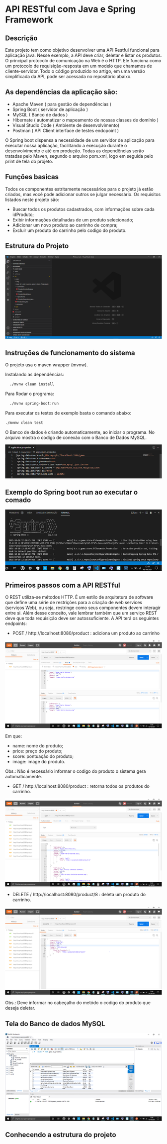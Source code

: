 # API RESTful com Java e Spring Framework 

## Descrição

Este projeto tem como objetivo desenvolver uma API Restful funcional para aplicação java. Nesse exemplo,  a API deve criar, deletar e listar os produtos. O principal protocolo de comunicação na Web é o HTTP. Ele funciona como um protocolo de requisição-resposta em um modelo que chamamos de cliente-servidor. Todo o código produzido no artigo, em uma versão simplificada da API, pode ser acessada no repositório abaixo.

## As dependências da aplicação são:

- Apache Maven ( para gestão de dependências )
- Spring Boot ( servidor de aplicação )
- MySQL ( Banco de dados )
- Hibernate ( automatizar o mapeamento de nossas classes de domínio )
- Visual Studio Code ( Ambiente de desenvolvimento)
- Postman ( API Client interface de testes endopoint )

O Spring boot dispensa a necessidade de um servidor de aplicação para executar nossa aplicação, facilitando a execução durante o desenvolvimento e até em produção. Todas as dependências serão tratadas pelo Maven, segundo o arquivo pom.xml, logo em seguida pelo print de tela do projeto.

## Funções basicas

Todos os componentes estritamente necessários para o projeto já estão criados, mas você pode adicionar outros se julgar necessário. Os requisitos listados neste projeto são:

- Buscar todos os produtos cadastrados, com informações sobre cada idProduto;
- Exibir informações detalhadas de um produto selecionado; 
- Adicionar um novo produto ao carrinho de compra;
- Excluir um produto do carrinho pelo codigo do produto.

## Estrutura do Projeto

![alt text](https://github.com/odairX/PS-Java-main/blob/main/src/main/img/img1.png)

## Instruções de funcionamento do sistema

O projeto usa o maven wrapper (mvnw).

Instalando as dependências:

```sh
  ./mvnw clean install
  ```

Para Rodar o programa:

```sh
  ./mvnw spring-boot:run
  ```

Para executar os testes de exemplo basta o comando abaixo:
  ```sh
  ./mvnw clean test
  ```

O Banco de dados é criando automaticamente, ao iniciar o programa. No arquivo mostra o codigo de conexão com o Banco de Dados MySQL.

![alt text](https://github.com/odairX/PS-Java-main/blob/main/src/main/img/img2.png)

##  Exemplo do Spring boot run ao executar o comado

![alt text](https://github.com/odairX/PS-Java-main/blob/main/src/main/img/img3.png)

## Primeiros passos com a API RESTful

O REST utiliza-se métodos HTTP. É um estilo de arquitetura de software que define uma série de restrições para a criação de web services (serviços Web), ou seja, restringe como seus componentes devem interagir entre si. Além desse conceito, vale lembrar também que um serviço REST deve que toda requisição deve ser autossuficiente. A API terá os seguintes endpoints:


* POST / http://localhost:8080/product : adiciona um produto ao carrinho


![alt text](https://github.com/odairX/PS-Java-main/blob/main/src/main/img/img4.png)

Em que:

- name: nome do produto;
- price: preço do produto;
- score: pontuação do produto;
- image: image do produto.

Obs.: Não é necessário informar o codigo do produto o sistema gera automaticamente.


* GET / http://localhost:8080/product : retorna todos os produtos do carrinho.

![alt text](https://github.com/odairX/PS-Java-main/blob/main/src/main/img/img5.png)


* DELETE / http://localhost:8080/product/8 : deleta um produto do carrinho.

![alt text](https://github.com/odairX/PS-Java-main/blob/main/src/main/img/img6.png)

Obs.: Deve informar no cabeçalho do metódo o codigo do produto que deseja deletar.

## Tela do Banco de dados MySQL

![alt text](https://github.com/odairX/PS-Java-main/blob/main/src/main/img/img7.png)

## Conhecendo a estrutura do projeto

















